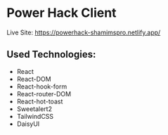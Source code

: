 # Power Hack Client

Live Site: https://powerhack-shamimspro.netlify.app/

## Used Technologies:
- React
- React-DOM
- React-hook-form
- React-router-DOM
- React-hot-toast
- Sweetalert2
- TailwindCSS
- DaisyUI